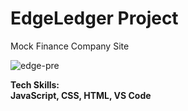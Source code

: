 # EdgeLedger Project
Mock Finance Company Site


![edge-pre](https://user-images.githubusercontent.com/111642391/211135288-495075d6-5990-40f2-8678-ff6fe072c541.png)


<strong> Tech Skills: </strong><br>
<strong>JavaScript, CSS, HTML, VS Code</strong>

